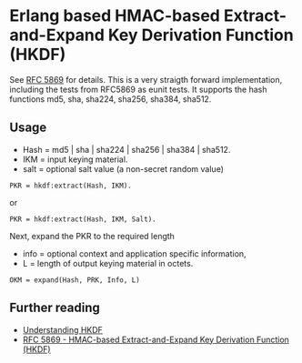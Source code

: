 # Erlang based HMAC-based Extract-and-Expand Key Derivation Function (HKDF)

See [RFC 5869](https://tools.ietf.org/html/rfc5869) for details. This
is a very straigth forward implementation, including the tests from
RFC5869 as eunit tests. It supports the hash functions md5, sha,
sha224, sha256, sha384, sha512.

## Usage

- Hash = md5 | sha | sha224 | sha256 | sha384 | sha512.
- IKM = input keying material.
- salt = optional salt value (a non-secret random value)
```
PKR = hkdf:extract(Hash, IKM).
```
or 
```
PKR = hkdf:extract(Hash, IKM, Salt).
```
Next, expand the PKR to the required length

- info = optional context and application specific information,
- L = length of output keying material in octets.

```
OKM = expand(Hash, PRK, Info, L)
```

## Further reading

- [Understanding HKDF](https://soatok.blog/2021/11/17/understanding-hkdf/)
- [RFC 5869 - HMAC-based Extract-and-Expand Key Derivation Function (HKDF)
](https://datatracker.ietf.org/doc/html/rfc5869)
